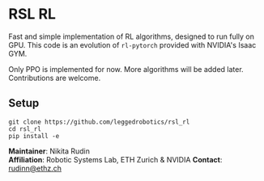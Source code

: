 # RSL RL
Fast and simple implementation of RL algorithms, designed to run fully on GPU.
This code is an evolution of `rl-pytorch` provided with NVIDIA's Isaac GYM.

Only PPO is implemented for now. More algorithms will be added later.
Contributions are welcome.

## Setup

```
git clone https://github.com/leggedrobotics/rsl_rl
cd rsl_rl
pip install -e
```

**Maintainer**: Nikita Rudin  
**Affiliation**: Robotic Systems Lab, ETH Zurich & NVIDIA
**Contact**: rudinn@ethz.ch  



